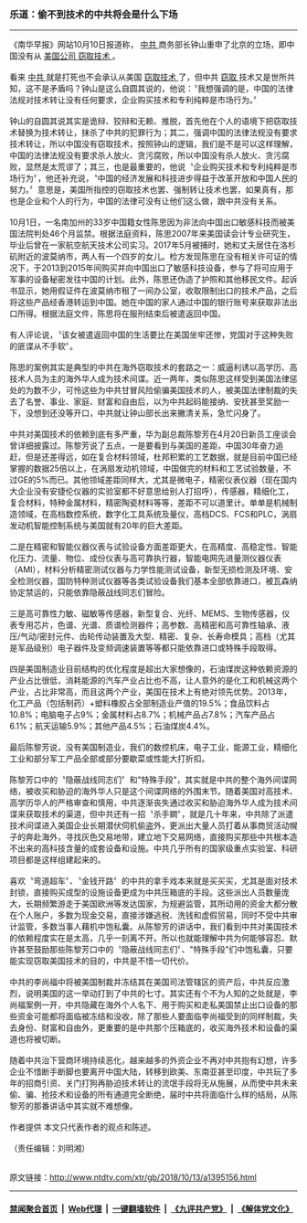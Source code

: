 ### 乐道：偷不到技术的中共将会是什么下场
------------------------

<div class="wysiwyg">
 《南华早报》网站10月10日报道称，
 <a href="http://www.ntdtv.com/xtr/gb/articlelistbytag_中共.html" target="_blank">
  中共
 </a>
 商务部长钟山重申了北京的立场，即中国没有从
 <a href="http://www.ntdtv.com/xtr/gb/articlelistbytag_美国公司.html" target="_blank">
  美国公司
 </a>
 <a href="http://www.ntdtv.com/xtr/gb/articlelistbytag_窃取技术.html" target="_blank">
  窃取技术
 </a>
 。
 <br/>
 <br/>
 看来
 <a href="http://www.ntdtv.com/xtr/gb/articlelistbytag_中共.html" target="_blank">
  中共
 </a>
 就是打死也不会承认从美国
 <a href="http://www.ntdtv.com/xtr/gb/articlelistbytag_窃取技术.html" target="_blank">
  窃取技术
 </a>
 了，但中共
 <a href="http://www.ntdtv.com/xtr/gb/articlelistbytag_窃取.html" target="_blank">
  窃取
 </a>
 技术又是世所共知，这不是矛盾吗？钟山是这么自圆其说的，他说：〝我想强调的是，中国的法律法规对技术转让没有任何要求，企业购买技术和专利纯粹是市场行为。〞
 <br/>
 <br/>
 钟山的自圆其说其实是诡辩、狡辩和无赖、推脱，首先他在个人的语境下把窃取技术替换为技术转让，抹杀了中共的犯罪行为；其二，强调中国的法律法规没有要求技术转让，所以中国没有窃取技术，按照钟山的逻辑，我们是不是可以这样理解，中国的法律法规没有要求杀人放火、贪污腐败，所以中国没有杀人放火、贪污腐败，显然是太荒谬了；其三，也是最重要的，他说〝企业购买技术和专利纯粹是市场行为〞，他还补充说，〝中国的经济发展和科技进步得益于改革开放和中国人民的努力。〞意思是，美国所指控的窃取技术也罢、强制转让技术也罢，如果真有，那也是企业和个人的行为，中国的法律可没有让他们这么做，跟中共没有关系。
 <br/>
 <br/>
 10月1日，一名南加州的33岁中国籍女性陈思因为非法向中国出口敏感科技而被美国法院判处46个月监禁。根据法庭资料，陈思2007年来美国读会计专业研究生，毕业后曾在一家航空航天技术公司实习。2017年5月被捕时，她和丈夫居住在洛杉矶附近的波莫纳市，两人有一个四岁的女儿。检方发现陈思在没有相关许可证的情况下，于2013到2015年间购买并向中国出口了敏感科技设备，参与了将可应用于军事的设备秘密发往中国的计划。此外，陈思还伪造了护照和其他移民文件。起诉书显示，她用假证件在波莫纳市租了一间办公室，收取限制出口的技术产品，之后将这些产品经香港转运到中国。她在中国的家人通过中国的银行账号来获取非法出口所得。根据法庭文件，陈思将在服刑结束后被遣返回中国。
 <br/>
 <br/>
 有人评论说，〝该女被遣返回中国的生活要比在美国坐牢还惨，党国对于这种失败的匪谍从不手软〞。
 <br/>
 <br/>
 陈思的案例其实是典型的中共在海外窃取技术的套路之一：威逼利诱以高学历、高技术人员为主的海外华人成为技术间谍。近一两年，类似陈思这样受到美国法律惩处的为数不少，可怜这些为中共甘冒风险偷骗美国技术的人，被美国法律制裁的失去了名誉、事业、家庭、财富和自由后，以为中共起码能接纳、安抚甚至奖励一下，没想到还没等开口，中共就让钟山部长出来撇清关系，急忙闪身了。
 <br/>
 <br/>
 中共对美国技术的依赖到底有多严重，华为副总裁陈黎芳在4月20日新员工座谈会曾详细披露过。陈黎芳说了五点，一是要看到与美国的差距，中国30年奋力追赶，但是还差得远，如在复合材料领域，杜邦积累的工艺数据，就是目前中国已经掌握的数据25倍以上，在涡扇发动机领域，中国做完的材料和工艺试验数量，不过GE的5%而已。其他领域差距同样大，尤其是微电子，精密仪表仪器（现在国内大企业没有安捷伦仪器的实验室都不好意思给别人打招呼），传感器，精细化工，复合材料，特种金属材料，精密陶瓷材料等等，差距不可以道里计。单单是机械制造领域，在高档数控系统，数字化工具系统及量仪，高档DCS、FCS和PLC，涡扇发动机智能控制系统与美国就有20年的巨大差距。
 <br/>
 <br/>
 二是在精密和智能仪器仪表与试验设备方面差距更大，在高精度、高稳定性、智能化压力、流量、物位、成份仪表与高可靠执行器，智能电网先进量测仪器仪表（AMI），材料分析精密测试仪器与力学性能测试设备，新型无损检测及环境、安全检测仪器，国防特种测试仪器等各类试验设备我们基本全部依靠进口，被瓦森纳协定禁运的，只能依靠隐蔽战线同志们冒险。
 <br/>
 <br/>
 三是高可靠性力敏、磁敏等传感器，新型复合、光纤、MEMS、生物传感器，仪表专用芯片，色谱、光谱、质谱检测器件；高参数、高精密和高可靠性轴承、液压/气动/密封元件、齿轮传动装置及大型、精密、复杂、长寿命模具；高档（尤其是军品级别）电子器件及变频调速装置等等都只能依靠进口或特殊手段取得。
 <br/>
 <br/>
 四是美国制造业目前结构的优化程度是超出大家想像的，石油煤炭这种依赖资源的产业占比很低，消耗能源的汽车产业占比也不高，让人意外的是化工和机械这两个产业，占比非常高，而且这两个产业，美国在技术上有绝对领先优势。2013年，化工产品（包括制药）+塑料橡胶占全部制造业产值的19.5%；食品饮料占10.8%；电脑电子占9%；金属材料占8.7%；机械产品占7.8%；汽车产品占6.1%；航天运输5.9%；其他产品4.5%；石油煤炭4.4%。
 <br/>
 <br/>
 最后陈黎芳说，没有美国制造业，我们的数控机床，电子工业，能源工业，精细化工业和部分军工产品全部或部分要歇菜或性能大打折扣。
 <br/>
 <br/>
 陈黎芳口中的〝隐蔽战线同志们〞和"特殊手段"，其实就是中共的整个海外间谍网络，被收买和胁迫的海外华人只是这个间谍网络的外围末节。随着美国对高技术、高学历华人的严格审查和慎用，中共逐渐丧失通过收买和胁迫海外华人成为技术间谍来获取技术的渠道，但中共还有一招〝杀手鐧〞，就是几十年来，中共除了派遣技术间谍进入美国企业长期潜伏伺机偷盗外，更派出大量人员打着从事商贸活动幌子的奔赴海外，寻找灰色交易地带，建立地下交易网络，直接购买那些中共根本造不出来的高科技含量的成套设备和设施。中共几乎所有的国家级重点实验室、科研项目都是这样组建起来的。
 <br/>
 <br/>
 喜欢〝弯道超车〞、〝金钱开路〞的中共的拿手戏本来就是买买买，尤其是面对技术封锁，直接购买成型的设施设备更成为中共压箱底的手段。这些派出人员数量庞大，长期频繁游走于美国欧洲等发达国家，为规避监管，其所动用的资金大都分散在个人账户，多数为现金交易，直接涉嫌逃税、洗钱和虚假贸易，同时不受中共审计监管，多数当事人藉机中饱私囊。从陈黎芳的讲话中，我们看到中共对美国技术的依赖程度实在是太高，几乎一刻离不开。所以也就能理解中共为何能够容忍、默许甚至鼓励那些陈黎芳口中的〝隐蔽战线同志们〞、"特殊手段"们中饱私囊，只要能实现窃取美国技术的目的，中共是不惜一切代价。
 <br/>
 <br/>
 中共的李尚福中将被美国制裁并冻结其在美国司法管辖区的资产后，中共反应激烈，说明美国的这一举动打到了中共的七寸。其实还有个不为人知的之处就是，李尚福案例一开，中共隐藏在海外个人名下、用于购买和走私美国禁止出口设备的那些资金可能都将面临被冻结和没收，除了那些人要面临李尚福受到的同样制裁，失去身份、财富和自由外，更重要的是中共那个压箱底的，收买海外技术和设备的渠道也将被切断。
 <br/>
 <br/>
 随着中共治下营商环境持续恶化，越来越多的外资企业不再对中共抱有幻想，许多企业不惜断手断脚也要离开中国大陆，转移到欧美、东南亚甚至印度，中共玩了多年的招商引资、关门打狗再胁迫技术转让的流氓手段将无从施展，从而使中共未来偷、骗、抢技术和设备的所有通道完全断绝，届时中共将面临什么样的结局，从陈黎芳的那番讲话中其实就不难想像。
 <br/>
 <br/>
 作者提供 本文只代表作者的观点和陈述。
 <br/>
 <br/>
 （责任编辑：刘明湘）
</div>

<br/>原文链接：http://www.ntdtv.com/xtr/gb/2018/10/13/a1395156.html


------------------------
#### [禁闻聚合首页](https://github.com/gfw-breaker/banned-news/blob/master/README.md) &nbsp;|&nbsp; [Web代理](https://github.com/gfw-breaker/open-proxy/blob/master/README.md) &nbsp;|&nbsp; [一键翻墙软件](https://github.com/gfw-breaker/nogfw/blob/master/README.md) &nbsp;|&nbsp; [《九评共产党》](https://github.com/gfw-breaker/9ping.md/blob/master/README.md#九评之一评共产党是什么) &nbsp;|&nbsp; [《解体党文化》](https://github.com/gfw-breaker/jtdwh.md/blob/master/README.md#绪论)